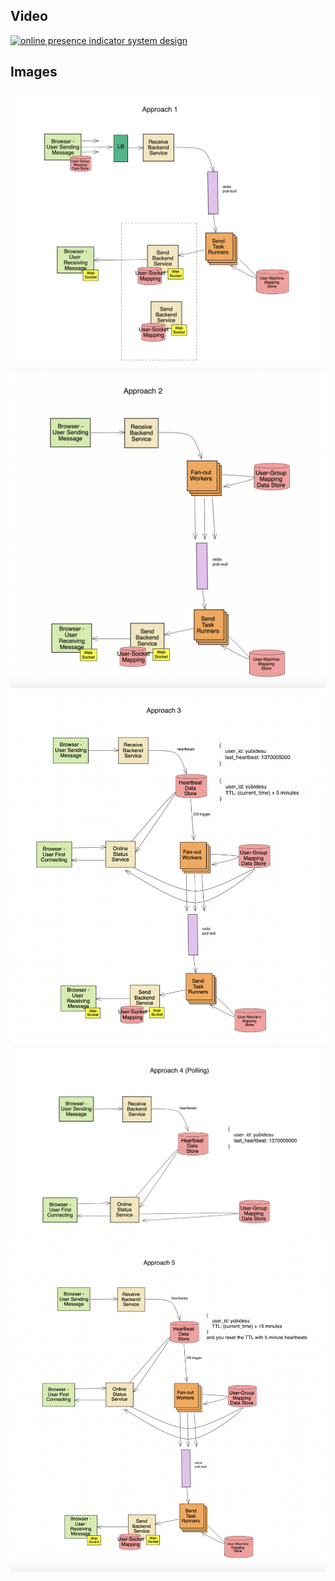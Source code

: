 

## Video

[![online presence indicator system design](https://img.youtube.com/vi/D84KrBwLDtU/hqdefault.jpg)](https://www.youtube.com/watch?v=D84KrBwLDtU)


## Images

<img src="images/approach_1.png" alt="online presence indicator system design">

<img src="images/approach_2.png" alt="online presence indicator system design">

<img src="images/approach_3.png" alt="online presence indicator system design">

<img src="images/approach_4.png" alt="online presence indicator system design">

<img src="images/approach_5.png" alt="online presence indicator system design">

